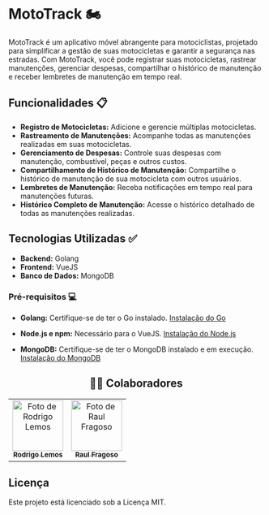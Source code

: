 # MotoTrack 🏍️

MotoTrack é um aplicativo móvel abrangente para motociclistas, projetado para simplificar a gestão de suas motocicletas e garantir a segurança nas estradas. Com MotoTrack, você pode registrar suas motocicletas, rastrear manutenções, gerenciar despesas, compartilhar o histórico de manutenção e receber lembretes de manutenção em tempo real.

## Funcionalidades 📋

- **Registro de Motocicletas:** Adicione e gerencie múltiplas motocicletas.
- **Rastreamento de Manutenções:** Acompanhe todas as manutenções realizadas em suas motocicletas.
- **Gerenciamento de Despesas:** Controle suas despesas com manutenção, combustível, peças e outros custos.
- **Compartilhamento de Histórico de Manutenção:** Compartilhe o histórico de manutenção de sua motocicleta com outros usuários.
- **Lembretes de Manutenção:** Receba notificações em tempo real para manutenções futuras.
- **Histórico Completo de Manutenção:** Acesse o histórico detalhado de todas as manutenções realizadas.

## Tecnologias Utilizadas ✅

- **Backend:** Golang
- **Frontend:** VueJS
- **Banco de Dados:** MongoDB

### Pré-requisitos 💻

- **Golang:** Certifique-se de ter o Go instalado. [Instalação do Go](https://golang.org/doc/install)
- **Node.js e npm:** Necessário para o VueJS. [Instalação do Node.js](https://nodejs.org/)

- **MongoDB:** Certifique-se de ter o MongoDB instalado e em execução. [Instalação do MongoDB](https://docs.mongodb.com/manual/installation/)

<div align="center">
  <h2>👩‍💻 Colaboradores </h2>
</div> 
<!-- Foto dos participantes do grupo -->
<table>
  <tr>
    <td align="center">
      <a href="link rodrigo gitlab">
        <img src="link rodrigo" width="100px;" alt="Foto de Rodrigo Lemos"/><br>
        <sub>
          <b>Rodrigo Lemos</b>
        </sub>
      </a>
    </td>
    <td align="center">
      <a href="https://gitlab.com/raulfalluh">
        <img src="https://avatars.githubusercontent.com/u/132016342?v=4" width="100px;" alt="Foto de Raul Fragoso"/><br>
        <sub>
          <b>Raul Fragoso</b>
        </sub>
      </a>
    </td>
  </tr>
</table>

## Licença

Este projeto está licenciado sob a Licença MIT.
